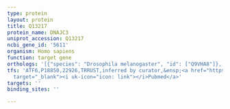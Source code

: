 ```yaml
---
type: protein
layout: protein
title: Q13217
protein_name: DNAJC3
uniprot_accession: Q13217
ncbi_gene_id: '5611'
organism: Homo sapiens
function: target gene
orthologs: '[{"species": "Drosophila melanogaster", "id": ["Q9VHA8"]}, {"species": "Caenorhabditis elegans", "id": ["Q9N3E0", "P91189"]}, {"species": "Mus musculus", "id": ["Q91YW3"]}, {"species": "Rattus norvegicus", "id": ["Q9R0T3"]}]'
tfs: 'ATF6,P18850,22926,TRRUST,inferred by curator,&ensp;<a href="https://www.ncbi.nlm.nih.gov/pubmed/?term=12601012%5Buid%5D+OR+29087512%5Buid%5D"
  target="_blank"><i uk-icon="icon: link"></i>Pubmed</a>'
targets: ''
binding_sites: ''

---
```

